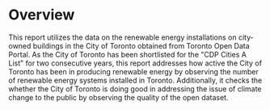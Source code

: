# Overview
This report utilizes the data on the renewable energy installations on city-owned buildings in the City of Toronto obtained from Toronto Open Data Portal. As the City of Toronto has been shortlisted for the "CDP Cities A List" for two consecutive years, this report addresses how active the City of Toronto has been in producing renewable energy by observing the number of renewable energy systems installed in Toronto. Additionally, it checks the whether the City of Toronto is doing good in addressing the issue of climate change to the public by observing the quality of the open dataset.
